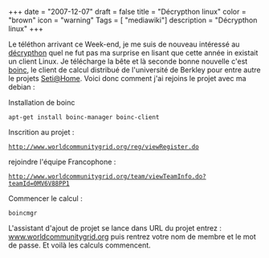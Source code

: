 +++
date = "2007-12-07"
draft = false
title = "Décrypthon linux"
color = "brown"
icon = "warning"
Tags = [ "mediawiki"]
description = "Décrypthon linux"
+++

Le téléthon arrivant ce Week-end, je me suis de nouveau intéressé au
[décrypthon](http://www.decrypthon.fr/) quel ne fut pas ma surprise en
lisant que cette année in existait un client Linux. Je télécharge la
bête et là seconde bonne nouvelle c'est
[boinc](http://boinc.berkeley.edu/), le client de calcul distribué de
l'université de Berkley pour entre autre le projets
[Seti@Home](http://setiathome.berkeley.edu/). Voici donc comment j'ai
rejoins le projet avec ma debian :

Installation de boinc

    apt-get install boinc-manager boinc-client

Inscrition au projet :

[`http://www.worldcommunitygrid.org/reg/viewRegister.do`](http://www.worldcommunitygrid.org/reg/viewRegister.do)

rejoindre l'équipe Francophone :

[`http://www.worldcommunitygrid.org/team/viewTeamInfo.do?teamId=0MV6V88PP1`](http://www.worldcommunitygrid.org/team/viewTeamInfo.do?teamId=0MV6V88PP1)

Commencer le calcul :

    boincmgr

L'assistant d'ajout de projet se lance dans URL du projet entrez :
www.worldcommunitygrid.org puis rentrez votre nom de membre et le mot de
passe. Et voilà les calculs commencent.
